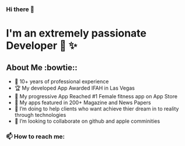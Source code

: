 ### Hi there 👋

# I'm an extremely passionate Developer :iphone: ✨

## About Me :bowtie::

- 💎 10+ years of professional experience  
- 🏆 My developed App Awarded IFAH in Las Vegas 
- 🥇 My progressive App Reached #1 Female fitness app on App Store 
- 🥇 My apps featured in 200+ Magazine and News Papers
- 🌱 I’m doing to help clients who want achieve thier dream in to reality through technologies
- 👯 I’m looking to collaborate on github and apple comminities

### 📫 How to reach me:
